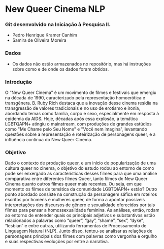 # New Queer Cinema NLP

### Git desenvolvido na Iniciação à Pesquisa II.
+ Pedro Henrique Kramer Canhim
+ Samira de Oliveira Moreira

### Dados
+  Os dados não estão armazenados no repositório, mas há instruções sobre como e de onde os dados foram obtidos.

### Introdução
O “New Queer Cinema” é um movimento de filmes e festivais que emergiu na década de 1990, caracterizado pela representação homoerótica e transgênera. B. Ruby Rich destaca que a inovação desse cinema residia na transgressão de valores tradicionais e no uso de erotismo e ironia, abordando temas como família, corpo e sexo, especialmente em resposta à epidemia da AIDS. Hoje, décadas após essa explosão, a temática LGBTQAPN+ atingiu o mainstream, com produções de grandes estúdios como "Me Chame pelo Seu Nome" e "Você nem imagina", levantando questões sobre a representação e roteirização de personagens queer, e a influência contínua do New Queer Cinema.

### Objetivo
Dado o contexto de produção queer, e um início de popularização de uma cultura queer no cinema, o objetivo do estudo rodou ao entorno de como pode ser enxergado as características desses filmes para que uma análise comparativa entre diferentes filmes Queer, tanto filmes do New Queer Cinema quanto outros filmes queer mais recentes. Ou seja, em que momento os filmes de temática da comunidade LGBTQIAPN+ estão? Outro ponto abordado consiste na construção da personagem sáfica em roteiros escritos por homens e mulheres queer, de forma a apontar possíveis interpretações dos discursos de gênero e sexualidade oferecidos por tais filmes para pensar a homossexualidade feminina. 
As análises, então, rodam ao entorno de entender quais os principais adjetivos e substantivos estão relacionados a palavras como “queer”, “gay”, “shame”, “sex”, “dyke”, “lesbian” e entre outras, utilizando ferramentas de Processamento de Linguagem Natural (NLP). Junto disso, tentou-se analisar as relações de personagens principais dos filmes com palavras como vergonha e orgulho e suas respectivas evoluções por entre a narrativa.
